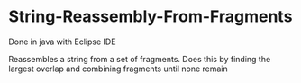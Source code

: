 # String-Reassembly-From-Fragments

Done in java with Eclipse IDE

Reassembles a string from a set of fragments. Does this by finding the largest overlap and combining fragments until none remain

